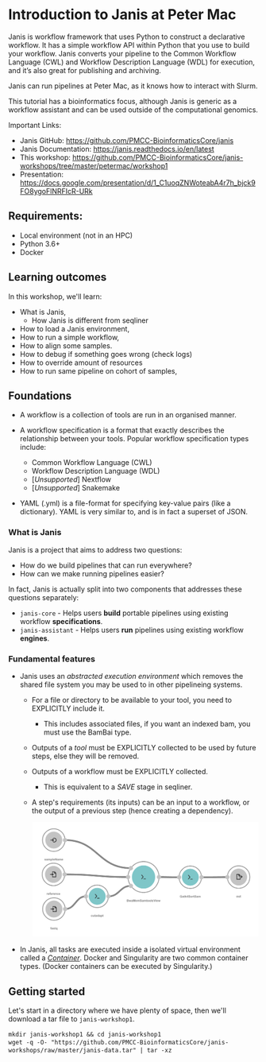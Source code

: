 # Introduction to Janis at Peter Mac

Janis is workflow framework that uses Python to construct a declarative workflow. It has a simple workflow API within Python that you use to build your workflow. Janis converts your pipeline to the Common Workflow Language (CWL) and Workflow Description Language (WDL) for execution, and it’s also great for publishing and archiving.

Janis can run pipelines at Peter Mac, as it knows how to interact with Slurm.

This tutorial has a bioinformatics focus, although Janis is generic as a workflow assistant and can be used outside of the computational genomics.

Important Links:

- Janis GitHub: https://github.com/PMCC-BioinformaticsCore/janis
- Janis Documentation: https://janis.readthedocs.io/en/latest
- This workshop: https://github.com/PMCC-BioinformaticsCore/janis-workshops/tree/master/petermac/workshop1
- Presentation: https://docs.google.com/presentation/d/1_C1uoqZNWoteabA4r7h_bjck9FO8ygoFlNRFIcR-URk

## Requirements:

- Local environment (not in an HPC)
- Python 3.6+
- Docker

## Learning outcomes

In this workshop, we'll learn:

- What is Janis, 
    - How Janis is different from seqliner
- How to load a Janis environment,
- How to run a simple workflow,
- How to align some samples.
- How to debug if something goes wrong (check logs)
- How to override amount of resources
- How to run same pipeline on cohort of samples,

## Foundations

- A workflow is a collection of tools are run in an organised manner.

- A workflow specification is a format that exactly describes the relationship between your tools. Popular workflow specification types include:

    - Common Workflow Language (CWL)
    - Workflow Description Language (WDL)
    - [_Unsupported_] Nextflow
    - [_Unsupported_] Snakemake

- YAML (.yml) is a file-format for specifying key-value pairs (like a dictionary). YAML is very similar to, and is in fact a superset of JSON.

### What is Janis

Janis is a project that aims to address two questions:

- How do we build pipelines that can run everywhere?
- How can we make running pipelines easier?

In fact, Janis is actually split into two components that addresses these questions separately:

- `janis-core` - Helps users **build** portable pipelines using existing workflow **specifications**.
- `janis-assistant` - Helps users **run** pipelines using existing workflow **engines**.

### Fundamental features

- Janis uses an _abstracted execution environment_ which removes the shared file system you may be used to in other pipelineing systems.

    - For a file or directory to be available to your tool, you need to EXPLICITLY include it. 
        - This includes associated files, if you want an indexed bam, you must use the BamBai type.

    - Outputs of a _tool_ must be EXPLICITLY collected to be used by future steps, else they will be removed.

    - Outputs of a workflow must be EXPLICITLY collected.
        - This is equivalent to a _SAVE_ stage in seqliner.

    - A step's requirements (its inputs) can be an input to a workflow, or the output of a previous step (hence creating a dependency).

        ![Diagram of alignment workflow showing connections](graphics/align-light.png)

- In Janis, all tasks are executed inside a isolated virtual environment called a [_Container_](https://www.docker.com/resources/what-container). Docker and Singularity are two common container types. (Docker containers can be executed by Singularity.)


## Getting started

Let's start in a directory where we have plenty of space, then we'll download a tar file to `janis-workshop1`.

```
mkdir janis-workshop1 && cd janis-workshop1
wget -q -O- "https://github.com/PMCC-BioinformaticsCore/janis-workshops/raw/master/janis-data.tar" | tar -xz
```

